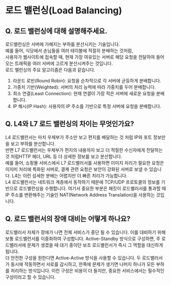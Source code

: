 # 로드 밸런싱(Load Balancing)

## **Q. 로드 밸런싱에 대해 설명해주세요.**

로드밸런싱은 서버에 가해지는 부하를 분산시키는 기술입니다.\
예를 들어, 식당에서 손님들을 여러 테이블에 적절히 분배하는 것처럼,\
사용자가 웹사이트에 접속할 때, 현재 가장 여유있는 서버로 해당 요청을 전달하여 들어오는 트래픽을 여러 서버에 고르게 분산시켜주는 것입니다.\
로드 밸런싱의 주요 알고리즘은 다음과 같습니다.

1. 라운드 로빈(Round Robin): 요청을 순차적으로 각 서버에 균등하게 분배합니다.
2. 가중치 기반(Weighted): 서버의 처리 능력에 따라 가중치를 두어 분배합니다.
3. 최소 연결(Least Connection): 현재 연결이 가장 적은 서버에 새로운 요청을 분배합니다.
4. IP 해시(IP Hash): 사용자의 IP 주소를 기반으로 특정 서버에 요청을 분배합니다.



## **Q. L4와 L7 로드 밸런싱의 차이는 무엇인가요?**

L4 로드밸런서는 마치 우체부가 주소만 보고 편지를 배달하는 것 처럼 IP와 포트 정보만을 보고 부하를 분산합니다.\
반면 L7 로드밸런서는 우체부가 편지의 내용까지 보고 더 적절한 수신자에게 전달하는 것 처럼HTTP 헤더, URL 등 더 상세한 정보를 보고 분산합니다.\
예를 들어, 쇼핑몰 서비스에서 L7 로드밸러서를 사용하면 이미지 처리가 필요한 요청은 이지미 처리에 특화된 서버로, 결제 관련 요청은 보안이 강화된 서버로 보낼 수 있습니다. L4는 이런 섬세한 분배는 어렵지만 더 빠른 처리가 가능합니다.\
L4 로드밸런서는 네트워크 계층에서 동작하기 때문에 TCP/UDP 프로토콜의 정보를 기반으로 로드밸런싱을 수행합니다. 여기서 중요한 부분은 패킷이 로드밸러서를 통과할 때 IP 주소를 변환해주는 기술인 NAT(Network Address Translation)을 사용하는 것입니다.



## **Q. 로드 밸런서의 장애 대비는 어떻게 하나요?**

로드밸러서 자체가 장애가 나면 전체 서비스가 중단 될 수 있습니다. 이를 대비하기 위해 보통 로드밸런서를 이중화하여 구성합니다. Active-Standby 방식으로 구성하면, 주 로드밸러서에 문제가 생겼을 때 대기 중이던 보조 로드밸런서가 즉시 그 역할을 대신하게 됩니다.\
더 안전한 구성을 원한다면 Active-Active 방식을 사용할 수 있습니다. 두 로드밸러서가 동시에 작동하면서 서로를 감시하고, 한쪽에 문제가 생기면 나머지 하나가 모든 부하를 처리하는 방식입니다. 이런 구성은 비용이 더 들지만, 중요한 서비스에서는 필수적인 구성이라고 할 수 있습니다.
